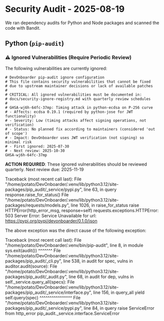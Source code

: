 # Security Audit - 2025-08-19

We ran dependency audits for Python and Node packages and scanned the code with Bandit.

## Python (`pip-audit`)

### ⚠️ Ignored Vulnerabilities (Require Periodic Review)

The following vulnerabilities are currently ignored:

```text
# DevOnboarder pip-audit ignore configuration
# This file contains security vulnerabilities that cannot be fixed
# due to upstream maintainer decisions or lack of available patches
#
# CRITICAL: All ignored vulnerabilities must be documented in:
# docs/security-ignore-registry.md with quarterly review schedules
#
# GHSA-wj6h-64fc-37mp: Timing attack in python-ecdsa on P-256 curve
# - Affects: ecdsa 0.19.1 (required by python-jose for JWT functionality)
# - Severity: Low (timing attacks affect signing operations, not verification)
# - Status: No planned fix according to maintainers (considered 'out of scope')
# - Impact: DevOnboarder uses JWT verification (not signing) so minimal risk
# - First ignored: 2025-07-30
# - Next review: 2025-10-30
GHSA-wj6h-64fc-37mp
```

**ACTION REQUIRED**: These ignored vulnerabilities should be reviewed quarterly.
Next review due: 2025-11-19

Traceback (most recent call last):
  File "/home/potato/DevOnboarder/.venv/lib/python3.12/site-packages/pip_audit/_service/pypi.py", line 63, in query
    response.raise_for_status()
  File "/home/potato/DevOnboarder/.venv/lib/python3.12/site-packages/requests/models.py", line 1026, in raise_for_status
    raise HTTPError(http_error_msg, response=self)
requests.exceptions.HTTPError: 503 Server Error: Service Unavailable for url: <https://pypi.org/pypi/devonboarder/0.1.0/json>

The above exception was the direct cause of the following exception:

Traceback (most recent call last):
  File "/home/potato/DevOnboarder/.venv/bin/pip-audit", line 8, in module
    sys.exit(audit())
             ^^^^^^^
  File "/home/potato/DevOnboarder/.venv/lib/python3.12/site-packages/pip_audit/_cli.py", line 538, in audit
    for spec, vulns in auditor.audit(source):
  File "/home/potato/DevOnboarder/.venv/lib/python3.12/site-packages/pip_audit/_audit.py", line 68, in audit
    for dep, vulns in self._service.query_all(specs):
  File "/home/potato/DevOnboarder/.venv/lib/python3.12/site-packages/pip_audit/_service/interface.py", line 156, in query_all
    yield self.query(spec)
          ^^^^^^^^^^^^^^^^
  File "/home/potato/DevOnboarder/.venv/lib/python3.12/site-packages/pip_audit/_service/pypi.py", line 84, in query
    raise ServiceError from http_error
pip_audit._service.interface.ServiceError
